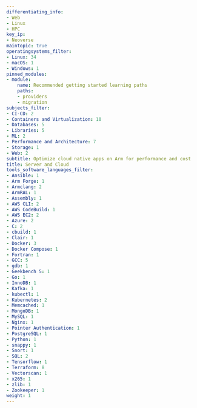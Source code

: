 ```yaml
---
differentiating_info:
- Web
- Linux
- HPC
key_ip:
- Neoverse
maintopic: true
operatingsystems_filter:
- Linux: 34
- macOS: 1
- Windows: 1
pinned_modules:
- module:
    name: Recommended getting started learning paths
    paths:
    - providers
    - migration
subjects_filter:
- CI-CD: 2
- Containers and Virtualization: 10
- Databases: 5
- Libraries: 5
- ML: 2
- Performance and Architecture: 7
- Storage: 1
- Web: 2
subtitle: Optimize cloud native apps on Arm for performance and cost
title: Server and Cloud
tools_software_languages_filter:
- Ansible: 1
- Arm Forge: 1
- Armclang: 2
- ArmRAL: 1
- Assembly: 1
- AWS CLI: 2
- AWS CodeBuild: 1
- AWS EC2: 2
- Azure: 2
- C: 2
- cbuild: 1
- Clair: 1
- Docker: 3
- Docker Compose: 1
- Fortran: 1
- GCC: 5
- gdb: 1
- Geekbench 5: 1
- Go: 1
- InnoDB: 1
- Kafka: 1
- kubectl: 1
- Kubernetes: 2
- Memcached: 1
- MongoDB: 1
- MySQL: 1
- Nginx: 1
- Pointer Authentication: 1
- PostgreSQL: 1
- Python: 1
- snappy: 1
- Snort: 1
- SQL: 2
- Tensorflow: 1
- Terraform: 8
- Vectorscan: 1
- x265: 1
- zlib: 1
- Zookeeper: 1
weight: 1
---
```

